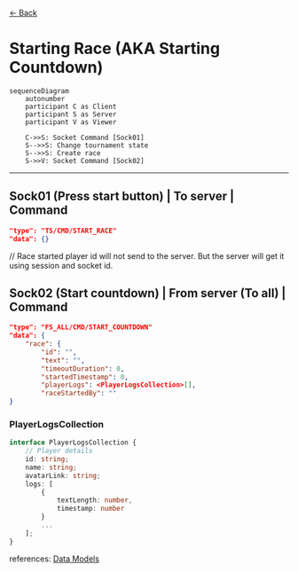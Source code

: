 [<- Back](../index.md)

# Starting Race (AKA Starting Countdown)

```mermaid
sequenceDiagram
    autonumber
    participant C as Client
    participant S as Server
    participant V as Viewer

    C->>S: Socket Command [Sock01]
    S-->>S: Change tournament state
    S-->>S: Create race
    S->>V: Socket Command [Sock02]
```

---

## Sock01 (Press start button) | To server | Command

```json
"type": "TS/CMD/START_RACE"
"data": {}
```

// Race started player id will not send to the server. But the server will get it using session and socket id.

## Sock02 (Start countdown) | From server (To all) | Command

```json
"type": "FS_ALL/CMD/START_COUNTDOWN"
"data": {
    "race": {
        "id": "",
        "text": "",
        "timeoutDuration": 0,
        "startedTimestamp": 0,
        "playerLogs": <PlayerLogsCollection>[],
        "raceStartedBy": ""
}
```

### **PlayerLogsCollection**

```ts
interface PlayerLogsCollection {
    // Player details
    id: string;
    name: string;
    avatarLink: string;
    logs: [
        {
            textLength: number,
            timestamp: number
        }
        ...
    ];
}

```

references: [Data Models](../../../../libs/models/src/lib/sockets)
